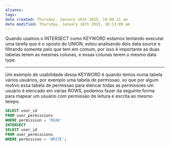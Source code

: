 ```yaml
---
aliases: 
tags: 
date created: Thursday, January 16th 2025, 10:06:31 am
date modified: Thursday, January 16th 2025, 10:13:09 am
---
```

Quando usamos o INTERSECT como KEYWORD estamos tentando executar uma tarefa que é o oposto do UNION, estou analisando dois data source e filtrando somente pelo que tem em comum, por isso é importante as duas tabelas terem as mesmas colunas, e essas colunas terem o mesmo data type.

---

Um exemplo de usabilidade dessa KEYWORD é quando temos numa tabela vários usuários, por exemplo uma tabela de permissao, so que por algum motivo essa tabela de permissao para elencar todas as permissoes um usuário é elencado em várias ROWS, podemos fazer da seguinte forma para mapear um usuário com permissão de leitura e escrita ao mesmo tempo.

```sql
SELECT user_id 
FROM user_permissions 
WHERE permission = 'READ'
INTERSECT
SELECT user_id 
FROM user_permissions 
WHERE permission = 'WRITE';
```
